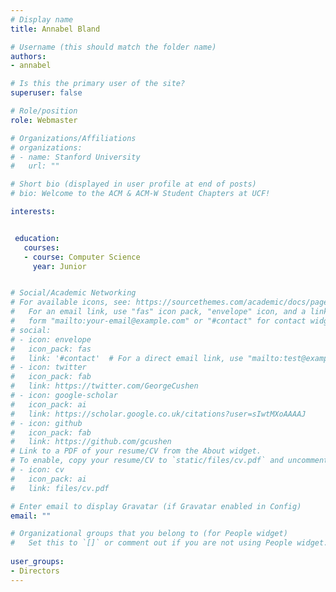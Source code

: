 ```yaml
---
# Display name
title: Annabel Bland

# Username (this should match the folder name)
authors:
- annabel

# Is this the primary user of the site?
superuser: false

# Role/position
role: Webmaster

# Organizations/Affiliations
# organizations:
# - name: Stanford University
#   url: ""

# Short bio (displayed in user profile at end of posts)
# bio: Welcome to the ACM & ACM-W Student Chapters at UCF!

interests:


 education:
   courses:
   - course: Computer Science
     year: Junior


# Social/Academic Networking
# For available icons, see: https://sourcethemes.com/academic/docs/page-builder/#icons
#   For an email link, use "fas" icon pack, "envelope" icon, and a link in the
#   form "mailto:your-email@example.com" or "#contact" for contact widget.
# social:
# - icon: envelope
#   icon_pack: fas
#   link: '#contact'  # For a direct email link, use "mailto:test@example.org".
# - icon: twitter
#   icon_pack: fab
#   link: https://twitter.com/GeorgeCushen
# - icon: google-scholar
#   icon_pack: ai
#   link: https://scholar.google.co.uk/citations?user=sIwtMXoAAAAJ
# - icon: github
#   icon_pack: fab
#   link: https://github.com/gcushen
# Link to a PDF of your resume/CV from the About widget.
# To enable, copy your resume/CV to `static/files/cv.pdf` and uncomment the lines below.
# - icon: cv
#   icon_pack: ai
#   link: files/cv.pdf

# Enter email to display Gravatar (if Gravatar enabled in Config)
email: ""

# Organizational groups that you belong to (for People widget)
#   Set this to `[]` or comment out if you are not using People widget.
 
user_groups:
- Directors
---
```

